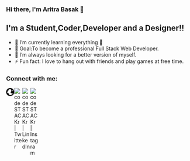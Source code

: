 ### Hi there, I'm Aritra Basak 👋

## I'm a Student,Coder,Developer and a Designer!!

- 🌱 I’m currently learning everything 🤣
- 🥅 Goal:To become a professional Full Stack Web Developer.
- 👯 I’m always looking for a better version of myself.
- ⚡ Fun fact: I love to hang out with friends and play games at free time.

### Connect with me:

[<img align="left" alt="codeSTACKr.com" width="22px" src="https://raw.githubusercontent.com/iconic/open-iconic/master/svg/globe.svg" />][website]
[<img align="left" alt="codeSTACKr | Twitter" width="22px" src="https://cdn.jsdelivr.net/npm/simple-icons@v3/icons/twitter.svg" />][twitter]
[<img align="left" alt="codeSTACKr | LinkedIn" width="22px" src="https://cdn.jsdelivr.net/npm/simple-icons@v3/icons/linkedin.svg" />][linkedin]
[<img align="left" alt="codeSTACKr | Instagram" width="22px" src="https://cdn.jsdelivr.net/npm/simple-icons@v3/icons/instagram.svg" />][instagram]

<br />

[website]: https://github.com/Aritra-Basak/Aritra-Basak
[twitter]: https://mobile.twitter.com/im_aritra10
[instagram]: https://www.instagram.com/im_aritra.10/
[linkedin]: https://www.linkedin.com/in/aritra-basak-ab5b12148?lipi=urn%3Ali%3Apage%3Ad_flagship3_profile_view_base_contact_details%3BRPuClJRGSAaV7aceLyQNjg%3D%3D
